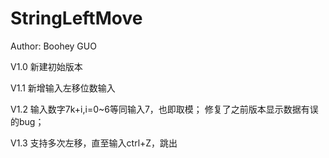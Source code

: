 # StringLeftMove
Author: Boohey GUO

V1.0 新建初始版本

V1.1 新增输入左移位数输入

V1.2 输入数字7k+i,i=0~6等同输入7，也即取模；
     修复了之前版本显示数据有误的bug；

V1.3 支持多次左移，直至输入ctrl+Z，跳出

